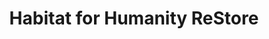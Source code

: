 ---
title: "Habitat for Humanity ReStore"
url: /guelph/habitat-for-humanity-restore/
shop: charity
---